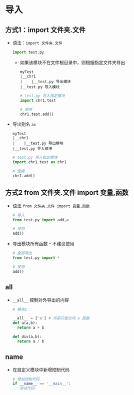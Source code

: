 # 导入

## 方式1：import 文件夹.文件

+ 语法：`import 文件夹.文件`

  ```py
  import test.py
  ```

  + 如果该模块不在文件根目录中，则根据指定文件夹导出

    ```
    myTest
    |__chr1
    |    |__test.py 导出模块
    |__test.py 导入模块
    ```

    ```py
    # test.py 导入指定模块
    import chr1.test

    # 使用
    chr1.test.add()
    ```

+ 导出别名 `as`

  ```
  myTest
  |__chr1
  |    |__test.py 导出模块
  |__test.py 导入模块
  ```

  ```py
  # test.py 导入指定模块
  import chr1.test as chr1

  # 使用
  chr1.add()
  ```

## 方式2 from 文件夹.文件 import 变量,函数

+ 语法 `from 文件夹.文件 import 变量,函数`

  ```py
  # 导入
  from test.py import add,a

  # 使用
  add()
  ```

+ 导出模块所有函数 `*` 不建议使用

  ```py
  # 全部导出
  from test.py import *

  # 使用
  add()
  ```

## __all__

+ `__all__` 控制对外导出的内容

  ```py
  # 模块1

  __all__ = ['a'] # 外部只能访问 a 函数
  def a(a,b):
    return a + b

  def div(a,b):
    return a / b
  ```

## __name__

+ 在自定义模块中新增控制代码

  ```py
  # 增加控制代码
  if __name__ == '__main__':
    '测试代码'
  ```
